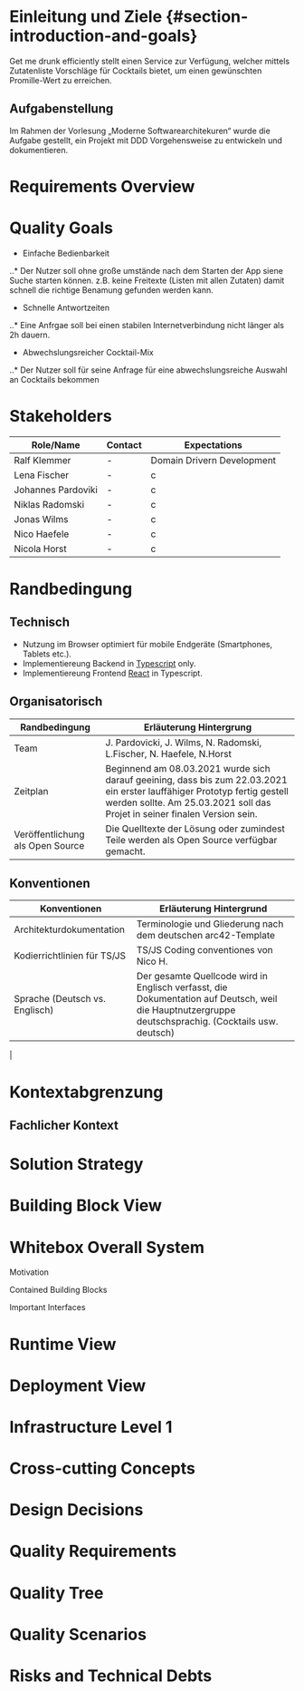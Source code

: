 
# Einleitung und Ziele {#section-introduction-and-goals}
Get me drunk efficiently stellt einen Service zur Verfügung, welcher mittels Zutatenliste Vorschläge für Cocktails bietet, um einen gewünschten Promille-Wert zu erreichen.

## Aufgabenstellung
Im Rahmen der Vorlesung „Moderne Softwarearchitekuren“ wurde die Aufgabe gestellt, ein Projekt mit DDD Vorgehensweise zu entwickeln und dokumentieren.

# Requirements Overview

# Quality Goals
* Einfache Bedienbarkeit

..* Der Nutzer soll ohne große umstände nach dem Starten der App siene Suche starten können. z.B. keine Freitexte (Listen mit allen Zutaten) damit schnell die richtige Benamung gefunden werden kann.

* Schnelle Antwortzeiten

..* Eine Anfrgae soll bei einen stabilen Internetverbindung nicht länger als 2h dauern.

* Abwechslungsreicher Cocktail-Mix

..* Der Nutzer soll für seine Anfrage für eine abwechslungsreiche Auswahl an Cocktails bekommen 


# Stakeholders

| Role/Name            | Contact                   | Expectations              
-----------------------|---------------------------|----------------------------
| Ralf Klemmer         | -                         | Domain Drivern Development
| Lena Fischer         | -                         | c
| Johannes Pardoviki   | -                         | c
| Niklas Radomski      | -                         | c
| Jonas Wilms          | -                         | c
| Nico Haefele         | -                         | c
| Nicola Horst         | -                         | c


# Randbedingung
## Technisch
* Nutzung im Browser optimiert für mobile Endgeräte (Smartphones, Tablets etc.).
* Implementiereung Backend in [Typescript][Typescript_JS] only.
* Implementiereung Frontend [React][React_JS] in Typescript.


## Organisatorisch
| Randbedingung     | Erläuterung Hintergrung |
--------------------|-------------------------|
| Team              | J. Pardovicki, J. Wilms, N. Radomski, L.Fischer, N. Haefele, N.Horst|
| Zeitplan          | Beginnend am 08.03.2021 wurde sich darauf geeining, dass bis zum 22.03.2021 ein erster lauffähiger Prototyp fertig gestell werden sollte. Am 25.03.2021 soll das Projet in seiner finalen Version sein.|
| Veröffentlichung als Open Source | Die Quelltexte der Lösung oder zumindest Teile werden als Open Source verfügbar gemacht.|

## Konventionen
| Konventionen  | Erläuterung Hintergrund |
----------------|-------------------------|
| Architekturdokumentation | Terminologie und Gliederung nach dem deutschen arc42-Template|
| Kodierrichtlinien für TS/JS |TS/JS Coding conventiones von Nico H.|
| Sprache (Deutsch vs. Englisch) | Der gesamte Quellcode wird in Englisch verfasst, die Dokumentation auf Deutsch, weil die Hauptnutzergruppe deutschsprachig. (Cocktails usw. deutsch)|
|

# Kontextabgrenzung

## Fachlicher Kontext



# Solution Strategy

# Building Block View

# Whitebox Overall System

Motivation

Contained Building Blocks

Important Interfaces

# Runtime View

# Deployment View

# Infrastructure Level 1

# Cross-cutting Concepts

# Design Decisions

# Quality Requirements

# Quality Tree

# Quality Scenarios

# Risks and Technical Debts



[React_JS]: https://reactjs.org/docs/getting-started.html
[Typescript_JS]: https://www.typescriptlang.org/